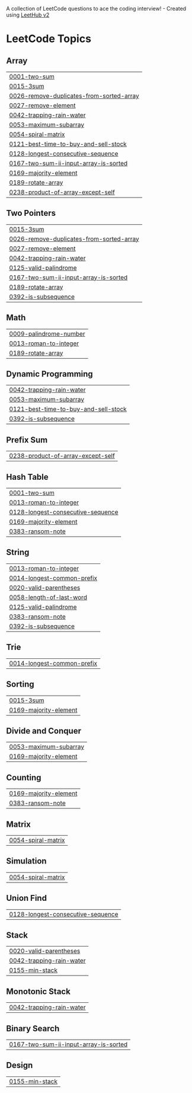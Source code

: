 A collection of LeetCode questions to ace the coding interview! - Created using [LeetHub v2](https://github.com/arunbhardwaj/LeetHub-2.0)
<!---LeetCode Topics Start-->
# LeetCode Topics
## Array
|  |
| ------- |
| [0001-two-sum](https://github.com/VinothKumar-vkv/Leetcode_solutions/tree/master/0001-two-sum) |
| [0015-3sum](https://github.com/VinothKumar-vkv/Leetcode_solutions/tree/master/0015-3sum) |
| [0026-remove-duplicates-from-sorted-array](https://github.com/VinothKumar-vkv/Leetcode_solutions/tree/master/0026-remove-duplicates-from-sorted-array) |
| [0027-remove-element](https://github.com/VinothKumar-vkv/Leetcode_solutions/tree/master/0027-remove-element) |
| [0042-trapping-rain-water](https://github.com/VinothKumar-vkv/Leetcode_solutions/tree/master/0042-trapping-rain-water) |
| [0053-maximum-subarray](https://github.com/VinothKumar-vkv/Leetcode_solutions/tree/master/0053-maximum-subarray) |
| [0054-spiral-matrix](https://github.com/VinothKumar-vkv/Leetcode_solutions/tree/master/0054-spiral-matrix) |
| [0121-best-time-to-buy-and-sell-stock](https://github.com/VinothKumar-vkv/Leetcode_solutions/tree/master/0121-best-time-to-buy-and-sell-stock) |
| [0128-longest-consecutive-sequence](https://github.com/VinothKumar-vkv/Leetcode_solutions/tree/master/0128-longest-consecutive-sequence) |
| [0167-two-sum-ii-input-array-is-sorted](https://github.com/VinothKumar-vkv/Leetcode_solutions/tree/master/0167-two-sum-ii-input-array-is-sorted) |
| [0169-majority-element](https://github.com/VinothKumar-vkv/Leetcode_solutions/tree/master/0169-majority-element) |
| [0189-rotate-array](https://github.com/VinothKumar-vkv/Leetcode_solutions/tree/master/0189-rotate-array) |
| [0238-product-of-array-except-self](https://github.com/VinothKumar-vkv/Leetcode_solutions/tree/master/0238-product-of-array-except-self) |
## Two Pointers
|  |
| ------- |
| [0015-3sum](https://github.com/VinothKumar-vkv/Leetcode_solutions/tree/master/0015-3sum) |
| [0026-remove-duplicates-from-sorted-array](https://github.com/VinothKumar-vkv/Leetcode_solutions/tree/master/0026-remove-duplicates-from-sorted-array) |
| [0027-remove-element](https://github.com/VinothKumar-vkv/Leetcode_solutions/tree/master/0027-remove-element) |
| [0042-trapping-rain-water](https://github.com/VinothKumar-vkv/Leetcode_solutions/tree/master/0042-trapping-rain-water) |
| [0125-valid-palindrome](https://github.com/VinothKumar-vkv/Leetcode_solutions/tree/master/0125-valid-palindrome) |
| [0167-two-sum-ii-input-array-is-sorted](https://github.com/VinothKumar-vkv/Leetcode_solutions/tree/master/0167-two-sum-ii-input-array-is-sorted) |
| [0189-rotate-array](https://github.com/VinothKumar-vkv/Leetcode_solutions/tree/master/0189-rotate-array) |
| [0392-is-subsequence](https://github.com/VinothKumar-vkv/Leetcode_solutions/tree/master/0392-is-subsequence) |
## Math
|  |
| ------- |
| [0009-palindrome-number](https://github.com/VinothKumar-vkv/Leetcode_solutions/tree/master/0009-palindrome-number) |
| [0013-roman-to-integer](https://github.com/VinothKumar-vkv/Leetcode_solutions/tree/master/0013-roman-to-integer) |
| [0189-rotate-array](https://github.com/VinothKumar-vkv/Leetcode_solutions/tree/master/0189-rotate-array) |
## Dynamic Programming
|  |
| ------- |
| [0042-trapping-rain-water](https://github.com/VinothKumar-vkv/Leetcode_solutions/tree/master/0042-trapping-rain-water) |
| [0053-maximum-subarray](https://github.com/VinothKumar-vkv/Leetcode_solutions/tree/master/0053-maximum-subarray) |
| [0121-best-time-to-buy-and-sell-stock](https://github.com/VinothKumar-vkv/Leetcode_solutions/tree/master/0121-best-time-to-buy-and-sell-stock) |
| [0392-is-subsequence](https://github.com/VinothKumar-vkv/Leetcode_solutions/tree/master/0392-is-subsequence) |
## Prefix Sum
|  |
| ------- |
| [0238-product-of-array-except-self](https://github.com/VinothKumar-vkv/Leetcode_solutions/tree/master/0238-product-of-array-except-self) |
## Hash Table
|  |
| ------- |
| [0001-two-sum](https://github.com/VinothKumar-vkv/Leetcode_solutions/tree/master/0001-two-sum) |
| [0013-roman-to-integer](https://github.com/VinothKumar-vkv/Leetcode_solutions/tree/master/0013-roman-to-integer) |
| [0128-longest-consecutive-sequence](https://github.com/VinothKumar-vkv/Leetcode_solutions/tree/master/0128-longest-consecutive-sequence) |
| [0169-majority-element](https://github.com/VinothKumar-vkv/Leetcode_solutions/tree/master/0169-majority-element) |
| [0383-ransom-note](https://github.com/VinothKumar-vkv/Leetcode_solutions/tree/master/0383-ransom-note) |
## String
|  |
| ------- |
| [0013-roman-to-integer](https://github.com/VinothKumar-vkv/Leetcode_solutions/tree/master/0013-roman-to-integer) |
| [0014-longest-common-prefix](https://github.com/VinothKumar-vkv/Leetcode_solutions/tree/master/0014-longest-common-prefix) |
| [0020-valid-parentheses](https://github.com/VinothKumar-vkv/Leetcode_solutions/tree/master/0020-valid-parentheses) |
| [0058-length-of-last-word](https://github.com/VinothKumar-vkv/Leetcode_solutions/tree/master/0058-length-of-last-word) |
| [0125-valid-palindrome](https://github.com/VinothKumar-vkv/Leetcode_solutions/tree/master/0125-valid-palindrome) |
| [0383-ransom-note](https://github.com/VinothKumar-vkv/Leetcode_solutions/tree/master/0383-ransom-note) |
| [0392-is-subsequence](https://github.com/VinothKumar-vkv/Leetcode_solutions/tree/master/0392-is-subsequence) |
## Trie
|  |
| ------- |
| [0014-longest-common-prefix](https://github.com/VinothKumar-vkv/Leetcode_solutions/tree/master/0014-longest-common-prefix) |
## Sorting
|  |
| ------- |
| [0015-3sum](https://github.com/VinothKumar-vkv/Leetcode_solutions/tree/master/0015-3sum) |
| [0169-majority-element](https://github.com/VinothKumar-vkv/Leetcode_solutions/tree/master/0169-majority-element) |
## Divide and Conquer
|  |
| ------- |
| [0053-maximum-subarray](https://github.com/VinothKumar-vkv/Leetcode_solutions/tree/master/0053-maximum-subarray) |
| [0169-majority-element](https://github.com/VinothKumar-vkv/Leetcode_solutions/tree/master/0169-majority-element) |
## Counting
|  |
| ------- |
| [0169-majority-element](https://github.com/VinothKumar-vkv/Leetcode_solutions/tree/master/0169-majority-element) |
| [0383-ransom-note](https://github.com/VinothKumar-vkv/Leetcode_solutions/tree/master/0383-ransom-note) |
## Matrix
|  |
| ------- |
| [0054-spiral-matrix](https://github.com/VinothKumar-vkv/Leetcode_solutions/tree/master/0054-spiral-matrix) |
## Simulation
|  |
| ------- |
| [0054-spiral-matrix](https://github.com/VinothKumar-vkv/Leetcode_solutions/tree/master/0054-spiral-matrix) |
## Union Find
|  |
| ------- |
| [0128-longest-consecutive-sequence](https://github.com/VinothKumar-vkv/Leetcode_solutions/tree/master/0128-longest-consecutive-sequence) |
## Stack
|  |
| ------- |
| [0020-valid-parentheses](https://github.com/VinothKumar-vkv/Leetcode_solutions/tree/master/0020-valid-parentheses) |
| [0042-trapping-rain-water](https://github.com/VinothKumar-vkv/Leetcode_solutions/tree/master/0042-trapping-rain-water) |
| [0155-min-stack](https://github.com/VinothKumar-vkv/Leetcode_solutions/tree/master/0155-min-stack) |
## Monotonic Stack
|  |
| ------- |
| [0042-trapping-rain-water](https://github.com/VinothKumar-vkv/Leetcode_solutions/tree/master/0042-trapping-rain-water) |
## Binary Search
|  |
| ------- |
| [0167-two-sum-ii-input-array-is-sorted](https://github.com/VinothKumar-vkv/Leetcode_solutions/tree/master/0167-two-sum-ii-input-array-is-sorted) |
## Design
|  |
| ------- |
| [0155-min-stack](https://github.com/VinothKumar-vkv/Leetcode_solutions/tree/master/0155-min-stack) |
<!---LeetCode Topics End-->